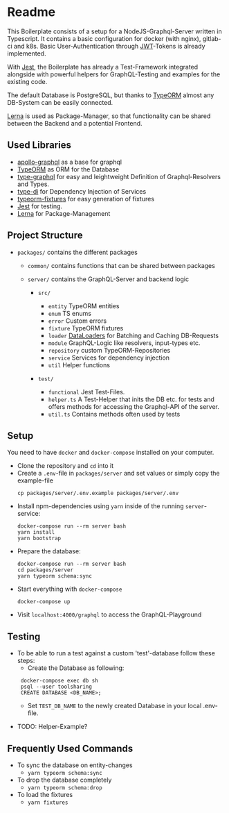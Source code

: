 # Readme

This Boilerplate consists of a setup for a NodeJS-Graphql-Server written in Typescript. It contains a basic configuration for docker (with nginx), gitlab-ci and k8s. Basic User-Authentication through [JWT](https://jwt.io)-Tokens is already implemented.

With [Jest](https://jestjs.io/), the Boilerplate has already a Test-Framework integrated alongside with powerful helpers for GraphQL-Testing and examples for the existing code.

The default Database is PostgreSQL, but thanks to [TypeORM](http://typeorm.io/) almost any DB-System can be easily connected.

[Lerna](https://lernajs.io/) is used as Package-Manager, so that functionality can be shared between the Backend and a potential Frontend.

## Used Libraries

- [apollo-graphql](https://github.com/apollographql/apollo-server) as a base for graphql
- [TypeORM](http://typeorm.io/) as ORM for the Database
- [type-graphql](https://19majkel94.github.io/type-graphql/) for easy and leightweight Definition of Graphql-Resolvers and Types.
- [type-di](https://github.com/typestack/typedi) for Dependency Injection of Services
- [typeorm-fixtures](https://github.com/RobinCK/typeorm-fixtures) for easy generation of fixtures
- [Jest](https://jestjs.io/) for testing.
- [Lerna](https://lernajs.io/) for Package-Management

## Project Structure

- `packages/` contains the different packages

  - `common/` contains functions that can be shared between packages
  - `server/` contains the GraphQL-Server and backend logic

    - `src/`

      - `entity` TypeORM entities
      - `enum` TS enums
      - `error` Custom errors
      - `fixture` TypeORM fixtures
      - `loader` [DataLoaders](https://github.com/facebook/dataloader) for Batching and Caching DB-Requests
      - `module` GraphQL-Logic like resolvers, input-types etc.
      - `repository` custom TypeORM-Repositories
      - `service` Services for dependency injection
      - `util` Helper functions

    - `test/`
      - `functional` Jest Test-Files.
      - `helper.ts` A Test-Helper that inits the DB etc. for tests and offers methods for accessing the Graphql-API of the server.
      - `util.ts` Contains methods often used by tests

## Setup

You need to have `docker` and `docker-compose` installed on your computer.

- Clone the repository and `cd` into it
- Create a `.env`-file in `packages/server` and set values or simply copy the example-file
  ```
  cp packages/server/.env.example packages/server/.env
  ```
- Install npm-dependencies using `yarn` inside of the running `server`-service:
  ```
  docker-compose run --rm server bash
  yarn install
  yarn bootstrap
  ```
- Prepare the database:
  ```
  docker-compose run --rm server bash
  cd packages/server
  yarn typeorm schema:sync
  ```
- Start everything with `docker-compose`
  ```
  docker-compose up
  ```
- Visit `localhost:4000/graphql` to access the GraphQL-Playground

## Testing

- To be able to run a test against a custom 'test'-database follow these steps:
  - Create the Database as following:
  ```
   docker-compose exec db sh
   psql --user toolsharing
   CREATE DATABASE <DB_NAME>;
  ```
  - Set `TEST_DB_NAME` to the newly created Database in your local .env-file.

* TODO: Helper-Example?

## Frequently Used Commands

- To sync the database on entity-changes
  - `yarn typeorm schema:sync`
- To drop the database completely
  - `yarn typeorm schema:drop`
- To load the fixtures
  - `yarn fixtures`
